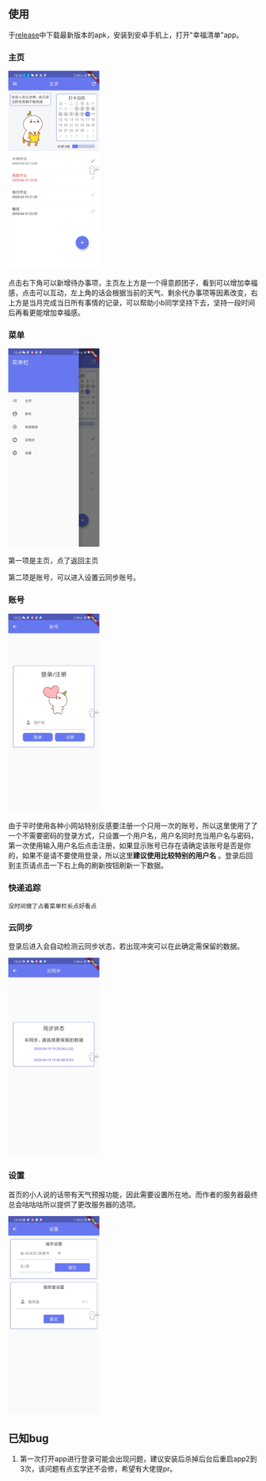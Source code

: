 ## 使用

于[release](https://github.com/Xander-C/Brain_hole/releases)中下载最新版本的apk，安装到安卓手机上，打开"幸福清单"app。

### 主页

<img src="./images/01.jpg" height=400px>

点击右下角可以新增待办事项，主页左上方是一个得意颜团子，看到可以增加幸福感，点击可以互动，左上角的话会根据当前的天气、剩余代办事项等因素改变，右上方是当月完成当日所有事情的记录，可以帮助小b同学坚持下去，坚持一段时间后再看更能增加幸福感。

### 菜单

<img src="./images/02.jpg" height=400px>



第一项是主页，点了返回主页

第二项是账号，可以进入设置云同步账号。

### 账号

<img src="./images/03.jpg" height=400px>

由于平时使用各种小网站特别反感要注册一个只用一次的账号，所以这里使用了了一个不需要密码的登录方式，只设置一个用户名，用户名同时充当用户名与密码，第一次使用输入用户名后点击注册，如果显示账号已存在请确定该账号是否是你的，如果不是请不要使用登录，所以这里**建议使用比较特别的用户名** 。登录后回到主页请点击一下右上角的刷新按钮刷新一下数据。

### 快递追踪

``没时间做了占着菜单栏长点好看点``

### 云同步

登录后进入会自动检测云同步状态，若出现冲突可以在此确定需保留的数据。

<img src="./images/04.jpg" height=400px>

### 设置

首页的小人说的话带有天气预报功能，因此需要设置所在地。而作者的服务器最终总会咕咕咕所以提供了更改服务器的选项。

<img src="./images/05.jpg" height=400px>

## 已知bug

1. 第一次打开app进行登录可能会出现问题，建议安装后杀掉后台后重启app2到3次，该问题有点玄学还不会修，希望有大佬提pr。